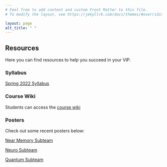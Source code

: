 ```yaml
---
# Feel free to add content and custom Front Matter to this file.
# To modify the layout, see https://jekyllrb.com/docs/themes/#overriding-theme-defaults

layout: page
alt_title: " "
---
```


## Resources

Here you can find resources to help you succeed in your VIP.

### Syllabus

[Spring 2022 Syllabus](syllabus/Syllabus-VIP-Rogues-Gallery-Spring-2022.pdf)

### Course Wiki

Students can access the [course wiki](https://github.com/gt-crnch-rg/fc-with-rg-vip/wiki)

### Posters

Check out some recent posters below:

[Near Memory Subteam](./posters/2022/Spring%202022/FC%20with%20RG%20VIP%20-%20Near-memory%20Subteam%20Poster%20-%20Spring%202022.pdf)

[Neuro Subteam](./posters/2022/Spring%202022/FC%20with%20RG%20VIP%20-%20Neuro%20Subteam%20Poster%20-%20Spring%202022.pdf)

[Quantum Subteam](./posters/2022/Spring%202022/FC%20with%20RG%20VIP%20-%20Quantum%20Subteam%20Poster%20-%20Spring%202022.pdf)



